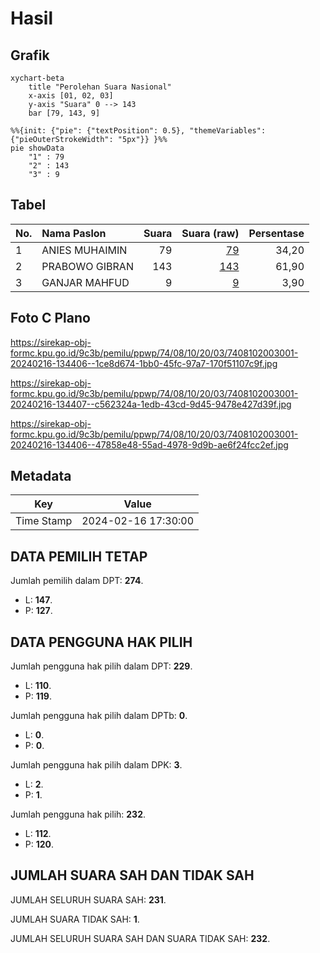 # Hasil

## Grafik

```mermaid
xychart-beta
    title "Perolehan Suara Nasional"
    x-axis [01, 02, 03]
    y-axis "Suara" 0 --> 143
    bar [79, 143, 9]
```

```mermaid
%%{init: {"pie": {"textPosition": 0.5}, "themeVariables": {"pieOuterStrokeWidth": "5px"}} }%%
pie showData
    "1" : 79
    "2" : 143
    "3" : 9
```

## Tabel

| No. | Nama Paslon    | Suara | Suara (raw) | Persentase |
|:--- |:-------------- | -----:| -----------:| ----------:|
| 1   | ANIES MUHAIMIN | 79    | [79][p-1]   | 34,20      |
| 2   | PRABOWO GIBRAN | 143   | [143][p-2]  | 61,90      |
| 3   | GANJAR MAHFUD  | 9     | [9][p-3]    | 3,90       |


[p-1]: https://github.com/gigit-pemilu/pemilu-2024/blob/main/pilpres/hitung-suara/sub/74-sulawesi-tenggara/sub/08-kolaka-utara/sub/10-pakue-tengah/sub/2003-labipi/sub/001-tps/sub/paslon-1.txt
[p-2]: https://github.com/gigit-pemilu/pemilu-2024/blob/main/pilpres/hitung-suara/sub/74-sulawesi-tenggara/sub/08-kolaka-utara/sub/10-pakue-tengah/sub/2003-labipi/sub/001-tps/sub/paslon-2.txt
[p-3]: https://github.com/gigit-pemilu/pemilu-2024/blob/main/pilpres/hitung-suara/sub/74-sulawesi-tenggara/sub/08-kolaka-utara/sub/10-pakue-tengah/sub/2003-labipi/sub/001-tps/sub/paslon-3.txt

## Foto C Plano

https://sirekap-obj-formc.kpu.go.id/9c3b/pemilu/ppwp/74/08/10/20/03/7408102003001-20240216-134406--1ce8d674-1bb0-45fc-97a7-170f51107c9f.jpg

https://sirekap-obj-formc.kpu.go.id/9c3b/pemilu/ppwp/74/08/10/20/03/7408102003001-20240216-134407--c562324a-1edb-43cd-9d45-9478e427d39f.jpg

https://sirekap-obj-formc.kpu.go.id/9c3b/pemilu/ppwp/74/08/10/20/03/7408102003001-20240216-134406--47858e48-55ad-4978-9d9b-ae6f24fcc2ef.jpg


## Metadata

| Key        | Value               |
| ---------- | ------------------- |
| Time Stamp | 2024-02-16 17:30:00 |


## DATA PEMILIH TETAP

Jumlah pemilih dalam DPT: **274**.
 * L: **147**.
 * P: **127**.

## DATA PENGGUNA HAK PILIH

Jumlah pengguna hak pilih dalam DPT: **229**.
 * L: **110**.
 * P: **119**.

Jumlah pengguna hak pilih dalam DPTb: **0**.
 * L: **0**.
 * P: **0**.

Jumlah pengguna hak pilih dalam DPK: **3**.
 * L: **2**.
 * P: **1**.

Jumlah pengguna hak pilih: **232**.
 * L: **112**.
 * P: **120**.

## JUMLAH SUARA SAH DAN TIDAK SAH

JUMLAH SELURUH SUARA SAH: **231**.

JUMLAH SUARA TIDAK SAH: **1**.

JUMLAH SELURUH SUARA SAH DAN SUARA TIDAK SAH: **232**.


